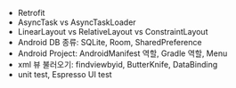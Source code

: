 - Retrofit
- AsyncTask vs AsyncTaskLoader
- LinearLayout vs RelativeLayout vs ConstraintLayout
- Android DB 종류: SQLite, Room, SharedPreference
- Android Project: AndroidManifest 역할, Gradle 역할, Menu
- xml 뷰 불러오기: findviewbyid, ButterKnife, DataBinding
- unit test, Espresso UI test
